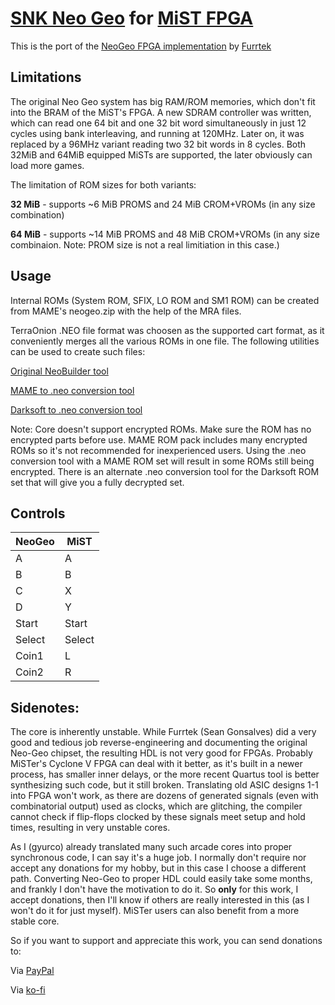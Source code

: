 # [SNK Neo Geo](https://en.wikipedia.org/wiki/Neo_Geo_(system)) for [MiST FPGA](https://github.com/mist-devel/mist-board/wiki)

This is the port of the [NeoGeo FPGA implementation](https://github.com/MiSTer-devel/NeoGeo_MiSTer) by [Furrtek](https://www.patreon.com/furrtek/posts)

## Limitations
The original Neo Geo system has big RAM/ROM memories, which don't fit into the BRAM of the MiST's FPGA. A new SDRAM controller was written, which can
read one 64 bit and one 32 bit word simultaneously in just 12 cycles using bank interleaving, and running at 120MHz. Later on, it was replaced by
a 96MHz variant reading two 32 bit words in 8 cycles. Both 32MiB and 64MiB equipped MiSTs are supported, the later obviously can load more games.

The limitation of ROM sizes for both variants:

**32 MiB** - supports  ~6 MiB PROMS and 24 MiB CROM+VROMs (in any size combination)

**64 MiB** - supports ~14 MiB PROMS and 48 MiB CROM+VROMs (in any size combinaion. Note: PROM size is not a real limitiation in this case.)

## Usage

Internal ROMs (System ROM, SFIX, LO ROM and SM1 ROM) can be created from MAME's neogeo.zip with the help of the MRA files.

TerraOnion .NEO file format was choosen as the supported cart format, as it conveniently merges all the various ROMs in one file. The following utilities can be used to create such files:

[Original NeoBuilder tool](https://wiki.terraonion.com/index.php/Neobuilder_Guide)

[MAME to .neo conversion tool](https://github.com/city41/neosdconv)

[Darksoft to .neo conversion tool](https://gitlab.com/loic.petit/darksoft-to-neosd/)

Note: Core doesn't support encrypted ROMs. Make sure the ROM has no encrypted parts before use. MAME ROM pack includes many encrypted ROMs so it's not recommended for inexperienced users. Using the .neo conversion tool with a MAME ROM set will result in some ROMs still being encrypted. There is an alternate .neo conversion tool for the Darksoft ROM set that will give you a fully decrypted set.

## Controls

| NeoGeo | MiST    |
|--------|---------|
| A      | A       |
| B      | B       |
| C      | X       |
| D      | Y       |
| Start  | Start   |
| Select | Select  |
| Coin1  | L       |
| Coin2  | R       |

## Sidenotes:

The core is inherently unstable. While Furrtek (Sean Gonsalves) did a very good and tedious job reverse-engineering and documenting the original Neo-Geo chipset,
the resulting HDL is not very good for FPGAs. Probably MiSTer's Cyclone V FPGA can deal with it better, as it's built in a newer process, has smaller inner delays, or the more 
recent Quartus tool is better synthesizing such code, but it still broken. Translating old ASIC designs 1-1 into FPGA won't work, as there are dozens of generated signals
(even with combinatorial output) used as clocks, which are glitching, the compiler cannot check if flip-flops clocked by these signals meet setup and hold times, resulting
in very unstable cores.

As I (gyurco) already translated many such arcade cores into proper synchronous code, I can say it's a huge job. I normally don't require nor accept any donations for my hobby, but
in this case I choose a different path. Converting Neo-Geo to proper HDL could easily take some months, and frankly I don't have the motivation to do it. So **only** for this work,
I accept donations, then I'll know if others are really interested in this (as I won't do it for just myself). MiSTer users can also benefit from a more stable core.

So if you want to support and appreciate this work, you can send donations to:

Via [PayPal](https://paypal.me/gyorgyszombathelyi)

Via [ko-fi](https://ko-fi.com/szombathelyigyorgy)
